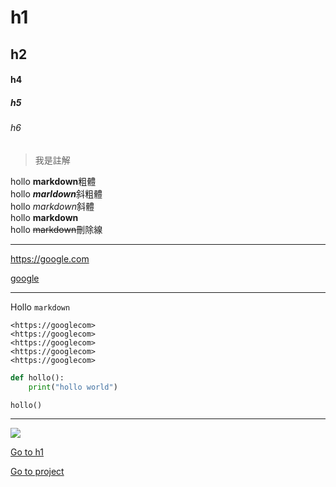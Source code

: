 # h1
## h2 
#### h4
##### h5
###### h6

>我是註解

hollo **markdown**粗體  
hollo ***marldown***斜粗體   
hollo *markdown*斜體  
hollo __markdown__  
hollo ~~markdown~~刪除線  

---

<https://google.com>

[google](https://google.com)

---

Hollo `markdown`

```
<https://googlecom>
<https://googlecom>
<https://googlecom>
<https://googlecom>
<https://googlecom>
```

```python
def hollo():
    print("hollo world")

hollo()
```


---

![](./ntub.png)

[Go to h1](#H1)

[Go to project](cd/porject.txt)
